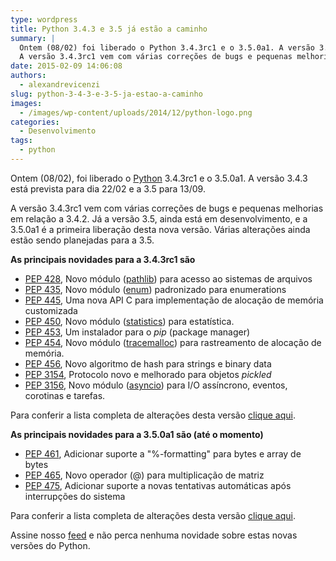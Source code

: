 ```yaml
---
type: wordpress
title: Python 3.4.3 e 3.5 já estão a caminho
summary: |
  Ontem (08/02) foi liberado o Python 3.4.3rc1 e o 3.5.0a1. A versão 3.4.3 está prevista para dia 22/02 e a 3.5 para 13/09.
  A versão 3.4.3rc1 vem com várias correções de bugs e pequenas melhorias em relação a 3.4.2. Já a versão 3.5 ainda está em desenvolvimento, e a 3.5.0a1 é a primeira liberação desta nova versão. Várias alterações ainda estão sendo planejadas para a 3.5.
date: 2015-02-09 14:06:08
authors:
  - alexandrevicenzi
slug: python-3-4-3-e-3-5-ja-estao-a-caminho
images:
  - /images/wp-content/uploads/2014/12/python-logo.png
categories:
  - Desenvolvimento
tags:
  - python
---
```


Ontem (08/02), foi liberado o <a href="https://www.python.org/" target="_blank">Python</a> 3.4.3rc1 e o 3.5.0a1. A versão 3.4.3 está prevista para dia 22/02 e a 3.5 para 13/09.

A versão 3.4.3rc1 vem com várias correções de bugs e pequenas melhorias em relação a 3.4.2. Já a versão 3.5, ainda está em desenvolvimento, e a 3.5.0a1 é a primeira liberação desta nova versão. Várias alterações ainda estão sendo planejadas para a 3.5.

<strong>As principais novidades para a 3.4.3rc1 são</strong>
<ul>
	<li><a href="http://www.python.org/dev/peps/pep-0428" target="_blank">PEP 428</a>, Novo módulo (<a href="http://docs.python.org/3.4/library/pathlib.html" target="_blank">pathlib</a>) para acesso ao sistemas de arquivos</li>
	<li><a href="http://www.python.org/dev/peps/pep-0435" target="_blank">PEP 435</a>, Novo módulo (<a href="http://docs.python.org/3.4/library/enum.html" target="_blank">enum</a>) padronizado para enumerations</li>
	<li><a href="http://www.python.org/dev/peps/pep-0445" target="_blank">PEP 445</a>, Uma nova API C para implementação de alocação de memória customizada</li>
	<li><a href="http://www.python.org/dev/peps/pep-0450" target="_blank">PEP 450</a>, Novo módulo (<a href="http://docs.python.org/3.4/library/statistics.html" target="_blank">statistics</a>) para estatística.</li>
	<li><a href="http://www.python.org/dev/peps/pep-0453" target="_blank">PEP 453</a>, Um instalador para o <em>pip</em> (package manager)</li>
	<li><a href="http://www.python.org/dev/peps/pep-0454" target="_blank">PEP 454</a>, Novo módulo (<a href="http://docs.python.org/3.4/library/tracemalloc.html" target="_blank">tracemalloc</a>) para rastreamento de alocação de memória.</li>
	<li><a href="http://www.python.org/dev/peps/pep-0456" target="_blank">PEP 456</a>, Novo algoritmo de hash para strings e binary data</li>
	<li><a href="http://www.python.org/dev/peps/pep-3154" target="_blank">PEP 3154</a>, Protocolo novo e melhorado para objetos <em>pickled</em></li>
	<li><a href="http://www.python.org/dev/peps/pep-3156" target="_blank">PEP 3156</a>, Novo módulo (<a href="http://docs.python.org/3.4/library/asyncio.html" target="_blank">asyncio</a>) para I/O assíncrono, eventos, corotinas e tarefas.</li>
</ul>
Para conferir a lista completa de alterações desta versão <a href="https://docs.python.org/3.4/whatsnew/changelog.html#python-3-4-3" target="_blank">clique aqui</a>.

<strong>As principais novidades para a 3.5.0a1 são (até o momento)</strong>
<ul>
	<li><a href="http://www.python.org/dev/peps/pep-0461" target="_blank">PEP 461</a>, Adicionar suporte a "%-formatting" para bytes e array de bytes</li>
	<li><a href="http://www.python.org/dev/peps/pep-0465" target="_blank">PEP 465</a>, Novo operador (@) para multiplicação de matriz</li>
	<li><a href="http://www.python.org/dev/peps/pep-0475" target="_blank">PEP 475</a>, Adicionar suporte a novas tentativas automáticas após interrupções do sistema</li>
</ul>
Para conferir a lista completa de alterações desta versão <a href="https://docs.python.org/3.5/whatsnew/changelog.html#python-3-5-alpha-1" target="_blank">clique aqui</a>.

Assine nosso <a href="/feed.xml" target="_blank">feed</a> e não perca nenhuma novidade sobre estas novas versões do Python.
